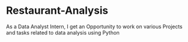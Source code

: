 # Restaurant-Analysis
As a Data Analyst Intern, I get an Opportunity to work on various Projects and tasks related to data analysis using Python
